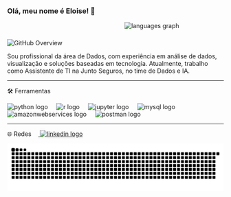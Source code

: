 ### Olá, meu nome é Eloise! 👋

<div align="right" style="width:400px;">
  <img src="https://github-readme-stats.vercel.app/api/top-langs?username=eloisemf&locale=pt-br&hide_title=false&layout=compact&card_width=320&langs_count=6&theme=github_dark&hide_border=true&order=2" alt="languages graph" />
</div>

###

<img src="https://img.shields.io/static/v1?label=Overview&message=Eloise%20Monteiro&color=440e9c&style=for-the-badge&logo=GitHub" alt="GitHub Overview">

<p align="left"> 
Sou profissional da área de Dados, com experiência em análise de dados, visualização e soluções baseadas em tecnologia. Atualmente, trabalho como Assistente de TI na Junto Seguros, no time de Dados e IA.
</p>

---

:hammer_and_wrench: Ferramentas
<div align="left">
  <img src="https://cdn.simpleicons.org/python/3776AB" height="40" alt="python logo"  />
  <img width="12" />
  <img src="https://cdn.simpleicons.org/r/276DC3" height="40" alt="r logo"  />
  <img width="12" />
  <img src="https://cdn.jsdelivr.net/gh/devicons/devicon/icons/jupyter/jupyter-original.svg" height="40" alt="jupyter logo"  />
  <img width="12" />
  <img src="https://cdn.simpleicons.org/mysql/4479A1" height="40" alt="mysql logo"  />
  <img width="12" />
  <img src="https://cdn.jsdelivr.net/gh/devicons/devicon/icons/amazonwebservices/amazonwebservices-line-wordmark.svg" height="40" alt="amazonwebservices logo"  />
  <img width="12" />
  <img src="https://cdn.simpleicons.org/postman/FF6C37" height="40" alt="postman logo"  />
</div>

---

🌐 Redes
<a href="https://www.linkedin.com/in/eloisemf/" target="_blank">
  <img width="12" />
  <img src="https://cdn.simpleicons.org/linkedin/0A66C2" height="40" alt="linkedin logo"  />
</a>

<img src="https://raw.githubusercontent.com/eloisemf/eloisemf/output/snake.svg" alt="Snake animation" />

###
